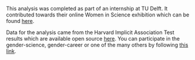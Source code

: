 This analysis was completed as part of an internship at TU Delft. It contributed towards their online Women in Science exhibition which can be found [here]().

Data for the analysis came from the Harvard Implicit Association Test results which are available open source [here](https://osf.io/y9hiq/). You can participate in the gender-science, gender-career or one of the many others by following [this link](https://implicit.harvard.edu/implicit/takeatest.html).
